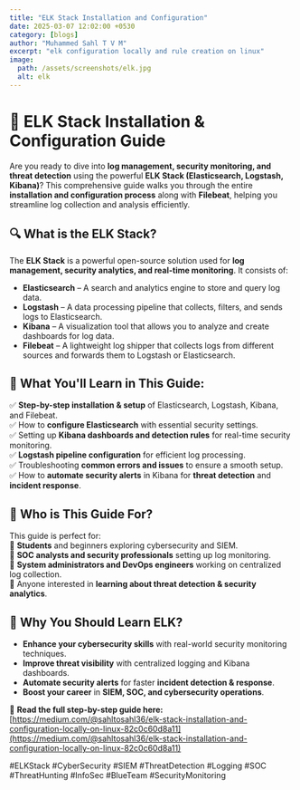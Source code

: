 ```yaml
---
title: "ELK Stack Installation and Configuration"
date: 2025-03-07 12:02:00 +0530
category: [blogs]
author: "Muhammed Sahl T V M"
excerpt: "elk configuration locally and rule creation on linux"
image:
  path: /assets/screenshots/elk.jpg
  alt: elk
---
```

# 🚀 ELK Stack Installation & Configuration Guide  

Are you ready to dive into **log management, security monitoring, and threat detection** using the powerful **ELK Stack (Elasticsearch, Logstash, Kibana)**? This comprehensive guide walks you through the entire **installation and configuration process** along with **Filebeat**, helping you streamline log collection and analysis efficiently.  

## 🔍 What is the ELK Stack?  
The **ELK Stack** is a powerful open-source solution used for **log management, security analytics, and real-time monitoring**. It consists of:  
- **Elasticsearch** – A search and analytics engine to store and query log data.  
- **Logstash** – A data processing pipeline that collects, filters, and sends logs to Elasticsearch.  
- **Kibana** – A visualization tool that allows you to analyze and create dashboards for log data.  
- **Filebeat** – A lightweight log shipper that collects logs from different sources and forwards them to Logstash or Elasticsearch.  

## 📌 What You'll Learn in This Guide:  
✅ **Step-by-step installation & setup** of Elasticsearch, Logstash, Kibana, and Filebeat.  
✅ How to **configure Elasticsearch** with essential security settings.  
✅ Setting up **Kibana dashboards and detection rules** for real-time security monitoring.  
✅ **Logstash pipeline configuration** for efficient log processing.  
✅ Troubleshooting **common errors and issues** to ensure a smooth setup.  
✅ How to **automate security alerts** in Kibana for **threat detection** and **incident response**.  

## 🎯 Who is This Guide For?  
This guide is perfect for:  
🔹 **Students** and beginners exploring cybersecurity and SIEM.  
🔹 **SOC analysts and security professionals** setting up log monitoring.  
🔹 **System administrators and DevOps engineers** working on centralized log collection.  
🔹 Anyone interested in **learning about threat detection & security analytics**.  

## 🚀 Why You Should Learn ELK?  
- **Enhance your cybersecurity skills** with real-world security monitoring techniques.  
- **Improve threat visibility** with centralized logging and Kibana dashboards.  
- **Automate security alerts** for faster **incident detection & response**.  
- **Boost your career** in **SIEM, SOC, and cybersecurity operations**.  

📖 **Read the full step-by-step guide here:** [https://medium.com/@sahltosahl36/elk-stack-installation-and-configuration-locally-on-linux-82c0c60d8a11](https://medium.com/@sahltosahl36/elk-stack-installation-and-configuration-locally-on-linux-82c0c60d8a11)  

#ELKStack #CyberSecurity #SIEM #ThreatDetection #Logging #SOC #ThreatHunting #InfoSec #BlueTeam #SecurityMonitoring  
